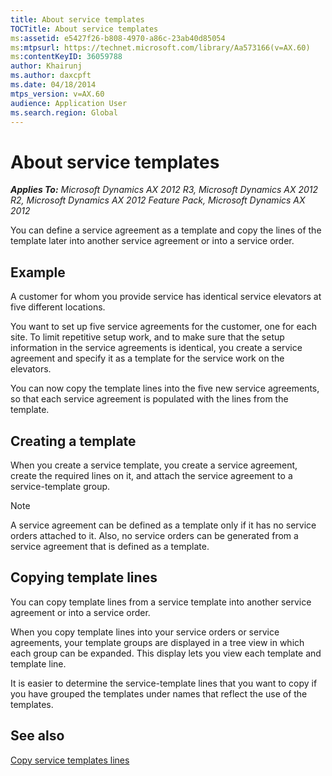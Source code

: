 ```yaml
---
title: About service templates
TOCTitle: About service templates
ms:assetid: e5427f26-b808-4970-a86c-23ab40d85054
ms:mtpsurl: https://technet.microsoft.com/library/Aa573166(v=AX.60)
ms:contentKeyID: 36059788
author: Khairunj
ms.author: daxcpft
ms.date: 04/18/2014
mtps_version: v=AX.60
audience: Application User
ms.search.region: Global
---
```


# About service templates 


_**Applies To:** Microsoft Dynamics AX 2012 R3, Microsoft Dynamics AX 2012 R2, Microsoft Dynamics AX 2012 Feature Pack, Microsoft Dynamics AX 2012_

You can define a service agreement as a template and copy the lines of the template later into another service agreement or into a service order.

## Example

A customer for whom you provide service has identical service elevators at five different locations.

You want to set up five service agreements for the customer, one for each site. To limit repetitive setup work, and to make sure that the setup information in the service agreements is identical, you create a service agreement and specify it as a template for the service work on the elevators.

You can now copy the template lines into the five new service agreements, so that each service agreement is populated with the lines from the template.

## Creating a template

When you create a service template, you create a service agreement, create the required lines on it, and attach the service agreement to a service-template group.


> [!NOTE]
> <P>A service agreement can be defined as a template only if it has no service orders attached to it. Also, no service orders can be generated from a service agreement that is defined as a template.</P>



## Copying template lines

You can copy template lines from a service template into another service agreement or into a service order.

When you copy template lines into your service orders or service agreements, your template groups are displayed in a tree view in which each group can be expanded. This display lets you view each template and template line.

It is easier to determine the service-template lines that you want to copy if you have grouped the templates under names that reflect the use of the templates.

## See also

[Copy service templates lines](copy-service-templates-lines.md)

  



